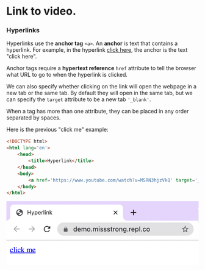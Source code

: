 # Link to video.

### Hyperlinks

Hyperlinks use the **anchor tag** `<a>`. An **anchor** is text that contains a hyperlink. For example, in the hyperlink [click here](https://www.youtube.com/watch?v=MSRN3hjzVkQ), the anchor is the text "click here". 

Anchor tags require a **hypertext reference** `href` attribute to tell the browser what URL to go to when the hyperlink is clicked. 

We can also specify whether clicking on the link will open the webpage in a new tab or the same tab. By default they will open in the same tab, but we can specify the `target` attribute to be a new tab `'_blank'`.

When a tag has more than one attribute, they can be placed in any order separated by spaces. 

Here is the previous "click me" example:

```html
<!DOCTYPE html>
<html lang='en'>
    <head>
        <title>Hyperlink</title>
    </head>
    <body>
        <a href='https://www.youtube.com/watch?v=MSRN3hjzVkQ' target='_blank'>click me</a>
    </body>
</html>
```

![](../../Images/HTML_Hyperlink.png)
